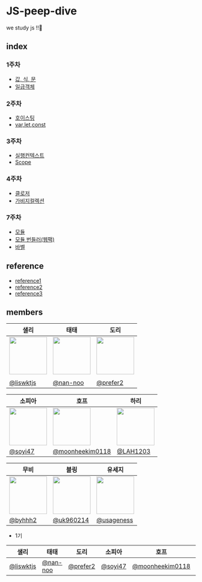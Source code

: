 # JS-peep-dive
we study js !!🐣

## index

### 1주차 

- [값, 식, 문](https://github.com/peep-peep-study/JS-peep-dive/wiki/%EA%B0%92,-%EC%8B%9D,-%EB%AC%B8)
- [일급객체](https://github.com/peep-peep-study/JS-peep-dive/wiki/%EC%9D%BC%EA%B8%89%EA%B0%9D%EC%B2%B4)


### 2주차 

- [호이스팅](https://github.com/peep-peep-study/JS-peep-dive/wiki/%ED%98%B8%EC%9D%B4%EC%8A%A4%ED%8C%85)
- [var,let,const](https://github.com/peep-peep-study/JS-peep-dive/wiki/var,-let,-const)

### 3주차 

- [실행컨텍스트](https://github.com/peep-peep-study/JS-peep-dive/wiki/%EC%8B%A4%ED%96%89-%EC%BB%A8%ED%85%8D%EC%8A%A4%ED%8A%B8)
- [Scope](https://github.com/peep-peep-study/JS-peep-dive/wiki/Scope)

### 4주차

- [클로저](https://github.com/peep-peep-study/JS-peep-dive/wiki/%ED%81%B4%EB%A1%9C%EC%A0%80)
- [가비지컬렉션](https://github.com/peep-peep-study/JS-peep-dive/wiki/%EA%B0%80%EB%B9%84%EC%A7%80%EC%BB%AC%EB%A0%89%EC%85%98)

### 7주차

- [모듈](https://github.com/peep-peep-study/JS-peep-dive/wiki/%EB%AA%A8%EB%93%88)
- [모듈 번들러(웹팩)](https://github.com/peep-peep-study/JS-peep-dive/wiki/%EB%AA%A8%EB%93%88-%EB%B2%88%EB%93%A4%EB%9F%AC(%EC%9B%B9%ED%8C%A9)) 
- [바벨](https://github.com/peep-peep-study/JS-peep-dive/wiki/%EB%B0%94%EB%B2%A8)

## reference 
- <a href="https://github.com/ssi02014/Front-Interview">reference1</a> 
- <a href="https://github.com/gyoogle/tech-interview-for-developer">reference2</a>
- <a href="https://github.com/DopplerHQ/awesome-interview-questions">reference3</a>

## members

| 샐리                                                                                      | 태태                                                                                      | 도리                                                                                      |
| ----------------------------------------------------------------------------------------- | ----------------------------------------------------------------------------------------- | ----------------------------------------------------------------------------------------- |
| <img src="https://avatars.githubusercontent.com/u/60773373?v=4" width="100" height="100"> | <img src="https://avatars.githubusercontent.com/u/54002105?v=4" width="100" height="100"> | <img src="https://avatars.githubusercontent.com/u/67692759?v=4" width="100" height="100"> |
|                                                                                           |
| [@liswktjs](https://github.com/liswktjs)                                                  | [@nan-noo](https://github.com/nan-noo)                                                    | [@prefer2](https://github.com/prefer2)                                                    |

| 소피아                                                                                    | 호프                                                                                      | 하리                                                                                      |
| ----------------------------------------------------------------------------------------- | ----------------------------------------------------------------------------------------- | ----------------------------------------------------------------------------------------- |
| <img src="https://avatars.githubusercontent.com/u/71116429?v=4" width="100" height="100"> | <img src="https://avatars.githubusercontent.com/u/61469664?v=4" width="100" height="100"> | <img src="https://avatars.githubusercontent.com/u/57928612?v=4" width="100" height="100"> |
| [@soyi47](https://github.com/soyi47)                                                      | [@moonheekim0118](https://github.com/moonheekim0118)                                      | [@LAH1203](https://github.com/LAH1203)                                                    |

| 무비                                                                                      | 블링                                                                                      | 유세지                                                                                    |
| ----------------------------------------------------------------------------------------- | ----------------------------------------------------------------------------------------- | ----------------------------------------------------------------------------------------- |
| <img src="https://avatars.githubusercontent.com/u/52737532?v=4" width="100" height="100"> | <img src="https://avatars.githubusercontent.com/u/43166681?v=4" width="100" height="100"> | <img src="https://avatars.githubusercontent.com/u/28296575?v=4" width="100" height="100"> |
| [@byhhh2](https://github.com/byhhh2)                                                      | [@uk960214](https://github.com/uk960214)                                                  | [@usageness](https://github.com/usageness)                                                |


- 1기

|샐리|태태|도리|소피아|호프|하리|우연|위니|무비|티거|
|--|--|--|--|--|--|--|--|--|--|
|[@liswktjs](https://github.com/liswktjs)|[@nan-noo](https://github.com/nan-noo)|[@prefer2](https://github.com/prefer2)|[@soyi47](https://github.com/soyi47)|[@moonheekim0118](https://github.com/moonheekim0118)|[@LAH1203](https://github.com/LAH1203)|[@ronci](https://github.com/ronci)|[@winnie_yeji](https://github.com/rladpwl0512)|[@byhhh2](https://github.com/byhhh2)|[@daaaayeah](https://github.com/daaaayeah)
